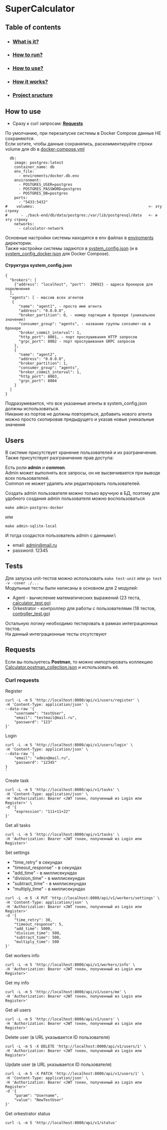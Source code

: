 # SuperCalculator

## Table of contents

- ### [What is it?](..%2FREADME.md#what-is-it)
- ### [How to run?](..%2FREADME.md#running)
- ### [How to use?](usage.md)
- ### [How it works?](howItWorks.md)
- ### [Project sructure](..%2FREADME.md#project-structure)

## How to use
* Сразу к curl запросам: **[Requests](#curl-requests)**

По умолчанию, при перезапуске системы в Docker Compose данные НЕ сохраняются.\
Если хотите, чтобы данные сохранялись, раскомментируйте строки volume для db в [docker-compose.yml](..%2Fdocker-compose.yml )
```
  db:
    image: postgres:latest
    container_name: db
    env_file:
      - enviroments/docker.db.env
    environment:
      - POSTGRES_USER=postgres
      - POSTGRES_PASSWORD=postgres
      - POSTGRES_DB=postgres
    ports:
      - "5433:5432"
#    volumes:                                                   <- эту строку
#      - ./back-end/db/data/postgres:/var/lib/postgresql/data   <- и эту строку
    networks:
      - calculator-network
```
Основные настройки системы находятся в env файлах в [enviroments](..%2Fenviroments) директории. \
Также настройки системы задаются в [system_config.json](..%2Fsystem_config.json) 
(и в [system_config_docker.json](..%2Fsystem_config_docker.json) для Docker Compose).
#### Структура system_config.json
```
{
  "brokers": [
    {"address": "localhost", "port":  29092} - адреса брокеров для подключения
  ],
  "agents": [ - массив всех агентов 
   {
      "name": "agent1", - просто имя агента
      "address": "0.0.0.0",
      "broker_partition": 0, - номер партиции в брокере (уникальное значение)
      "consumer_group": "agents", - название группы consumer-ов в брокере
      "broker_commit_interval": 1,
      "http_port": 8001, - порт прослушивания HTTP запросов
      "grpc_port": 8002 - порт прослушивания GRPC запросов
    },
    {
      "name": "agent2",
      "address": "0.0.0.0",
      "broker_partition": 1,
      "consumer_group": "agents",
      "broker_commit_interval": 1,
      "http_port": 8003,
      "grpc_port": 8004
    }
  ]
}
```
Подразумевается, что все указанные агенты в system_config.json должны использоваться.\
Никакие из портов не должны повторяться, добавить нового агента можно просто скопировав предыдущего и указав новые уникальные значения

## Users
В системе присутствует хранение пользователей и их разграничение. Также присутствует разграничение прав доступа:

Есть роли **admin** и **common**. \
Admin может выполнять все запросы, он не высвечивается при выводе всех пользователей.\
Common не может удалять или редактировать пользователей.

Создать admin пользователя можно только вручную в БД, поэтому для удобного создания admin пользователя можно воспользоваться
```
make admin-postgres-docker
```
или
```
make admin-sqlite-local
```
И тогда создастся пользователь admin с данными:\
* email: admin@mail.ru
* password: 12345

## Tests
Для запуска unit-тестов можно использовать ```make test-unit``` или ```go test -v -cover ./...```\
Модульные тесты были написаны в основном для 2 модулей:
- Agent - вычисление математических выражений (23 теста, [calculator_test.go](..%2Fback-end%2Fagent%2Finternal%2Fservices%2Fcalculator_test.go))
- Orkestrator - контроллер для работы с пользователями (18 тестов, [controller_test.go](..%2Fback-end%2Forkestrator%2Finternal%2Ftransport%2Fweb%2Fcontrollers%2Fapiv1%2Fuser%2Fcontroller_test.go))

Остальную логику необходимо тестировать в рамках интеграционных тестов.\
На данный интеграционные тесты отсутствуют

## Requests

Если вы пользуетесь **Postman**, то можно импортировать коллекцию 
[Calculator.postman_collection.json](Calculator.postman_collection.json) и использовать её.

### Curl requests
Register
```
curl -L -m 5 'http://localhost:8000/api/v1/users/register' \
-H 'Content-Type: application/json' \
--data-raw '{
    "username": "testUser",
    "email": "testmail@mail.ru",
    "password": "123"
}'
```
Login
```
curl -L -m 5 'http://localhost:8000/api/v1/users/login' \
-H 'Content-Type: application/json' \
--data-raw '{
    "email": "admin@mail.ru",
    "password": "12345"
}
'
```
Create task
```
curl -L -m 5 'http://localhost:8000/api/v1/tasks' \
-H 'Content-Type: application/json' \
-H 'Authorization: Bearer <JWT токен, полученный из Login или Register>' \
-d '{
    "expression": "111+11+22"
}'
```
Get all tasks
```
curl -L -m 5 'http://localhost:8000/api/v1/tasks' \
-H 'Authorization: Bearer <JWT токен, полученный из Login или Register>'
```
Set settings
* "time_retry" в секундах
* "timeout_response" - в секундах
* "add_time" - в миллисекундах
* "division_time" - в миллисекундах
* "subtract_time" - в миллисекундах
* "multiply_time" - в миллисекундах
```
curl -L -m 5 -X PUT 'http://localhost:8000/api/v1/workers/settings' \
-H 'Content-Type: application/json' \
-H 'Authorization: Bearer <JWT токен, полученный из Login или Register>'
-d '{
    "time_retry": 30, 
    "timeout_response": 5,
    "add_time": 5000,
    "division_time": 500,
    "subtract_time": 500,
    "multiply_time": 500
}'
```
Get workers info
```
curl -L -m 5 'http://localhost:8000/api/v1/workers/info' \
-H 'Authorization: Bearer <JWT токен, полученный из Login или Register>'
```
Get my info
```
curl -L -m 5 'http://localhost:8000/api/v1/users/me' \
-H 'Authorization: Bearer <JWT токен, полученный из Login или Register>'
```
Get all users
```
curl -L -m 5 'http://localhost:8000/api/v1/users' \
-H 'Authorization: Bearer <JWT токен, полученный из Login или Register>'
```
Delete user (в URL указывается ID пользователя)
```
curl -L -m 5 -X DELETE 'http://localhost:8000/api/v1/users/1' \
-H 'Authorization: Bearer <JWT токен, полученный из Login или Register>'
```
Update user (в URL указывается ID пользователя)
```
curl -L -m 5 -X PATCH 'http://localhost:8000/api/v1/users/1' \
-H 'Content-Type: application/json' \
-H 'Authorization: Bearer <JWT токен, полученный из Login или Register>'
-d '{
    "param": "Username",
    "value": "NewTestUser"
}'
```
Get orkestrator status
```
curl -L -m 5 'http://localhost:8000/api/v1/status'
```